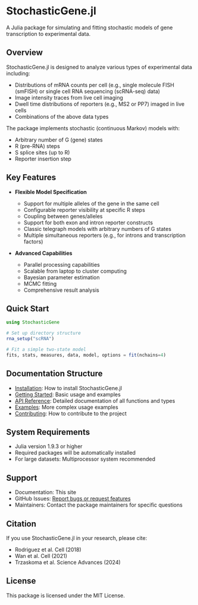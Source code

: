 # StochasticGene.jl

A Julia package for simulating and fitting stochastic models of gene transcription to experimental data.

## Overview

StochasticGene.jl is designed to analyze various types of experimental data including:
- Distributions of mRNA counts per cell (e.g., single molecule FISH (smFISH) or single cell RNA sequencing (scRNA-seq) data)
- Image intensity traces from live cell imaging
- Dwell time distributions of reporters (e.g., MS2 or PP7) imaged in live cells
- Combinations of the above data types

The package implements stochastic (continuous Markov) models with:
- Arbitrary number of G (gene) states
- R (pre-RNA) steps
- S splice sites (up to R)
- Reporter insertion step

## Key Features

- **Flexible Model Specification**
  - Support for multiple alleles of the gene in the same cell
  - Configurable reporter visibility at specific R steps
  - Coupling between genes/alleles
  - Support for both exon and intron reporter constructs
  - Classic telegraph models with arbitrary numbers of G states
  - Multiple simultaneous reporters (e.g., for introns and transcription factors)

- **Advanced Capabilities**
  - Parallel processing capabilities
  - Scalable from laptop to cluster computing
  - Bayesian parameter estimation
  - MCMC fitting
  - Comprehensive result analysis

## Quick Start

```julia
using StochasticGene

# Set up directory structure
rna_setup("scRNA")

# Fit a simple two-state model
fits, stats, measures, data, model, options = fit(nchains=4)
```

## Documentation Structure

- [Installation](installation.md): How to install StochasticGene.jl
- [Getting Started](getting_started.md): Basic usage and examples
- [API Reference](api/index.md): Detailed documentation of all functions and types
- [Examples](examples/index.md): More complex usage examples
- [Contributing](contributing.md): How to contribute to the project

## System Requirements

- Julia version 1.9.3 or higher
- Required packages will be automatically installed
- For large datasets: Multiprocessor system recommended

## Support

- Documentation: This site
- GitHub Issues: [Report bugs or request features](https://github.com/nih-niddk-mbs/StochasticGene.jl/issues)
- Maintainers: Contact the package maintainers for specific questions

## Citation

If you use StochasticGene.jl in your research, please cite:
- Rodriguez et al. Cell (2018)
- Wan et al. Cell (2021)
- Trzaskoma et al. Science Advances (2024)

## License

This package is licensed under the MIT License.